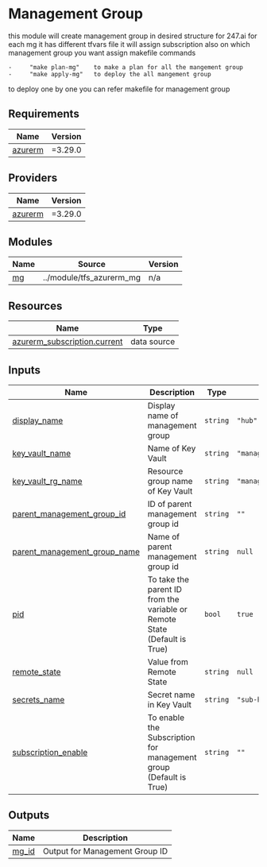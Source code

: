 <!-- BEGIN_TF_DOCS -->
# Management Group
this module will create management group in desired structure for 247.ai for each mg it has different tfvars file it will assign subscription also on which management group you want assign 
   makefile commands
   
    -     "make plan-mg"    to make a plan for all the mangement group 
    -     "make apply-mg"   to deploy the all mangement group
to deploy one by one you can refer makefile for management group
## Requirements

| Name | Version |
|------|---------|
| <a name="requirement_azurerm"></a> [azurerm](#requirement\_azurerm) | =3.29.0 |

## Providers

| Name | Version |
|------|---------|
| <a name="provider_azurerm"></a> [azurerm](#provider\_azurerm) | =3.29.0 |

## Modules

| Name | Source | Version |
|------|--------|---------|
| <a name="module_mg"></a> [mg](#module\_mg) | ../module/tfs_azurerm_mg | n/a |

## Resources

| Name | Type |
|------|------|
| [azurerm_subscription.current](https://registry.terraform.io/providers/hashicorp/azurerm/3.29.0/docs/data-sources/subscription) | data source |

## Inputs

| Name | Description | Type | Default | Required |
|------|-------------|------|---------|:--------:|
| <a name="input_display_name"></a> [display\_name](#input\_display\_name) | Display name of management group | `string` | `"hub"` | no |
| <a name="input_key_vault_name"></a> [key\_vault\_name](#input\_key\_vault\_name) | Name of Key Vault | `string` | `"managementgroup1"` | no |
| <a name="input_key_vault_rg_name"></a> [key\_vault\_rg\_name](#input\_key\_vault\_rg\_name) | Resource group name of Key Vault | `string` | `"management_group"` | no |
| <a name="input_parent_management_group_id"></a> [parent\_management\_group\_id](#input\_parent\_management\_group\_id) | ID of parent management group id | `string` | `""` | no |
| <a name="input_parent_management_group_name"></a> [parent\_management\_group\_name](#input\_parent\_management\_group\_name) | Name of parent management group id | `string` | `null` | no |
| <a name="input_pid"></a> [pid](#input\_pid) | To take the parent ID from the variable or Remote State (Default is True) | `bool` | `true` | no |
| <a name="input_remote_state"></a> [remote\_state](#input\_remote\_state) | Value from Remote State | `string` | `null` | no |
| <a name="input_secrets_name"></a> [secrets\_name](#input\_secrets\_name) | Secret name in Key Vault | `string` | `"sub-hub"` | no |
| <a name="input_subscription_enable"></a> [subscription\_enable](#input\_subscription\_enable) | To enable the Subscription for management group (Default is True) | `string` | `""` | no |

## Outputs

| Name | Description |
|------|-------------|
| <a name="output_mg_id"></a> [mg\_id](#output\_mg\_id) | Output for Management Group ID |
<!-- END_TF_DOCS -->
